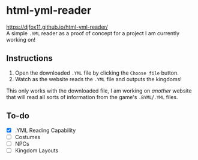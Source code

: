 # html-yml-reader

https://djfox11.github.io/html-yml-reader/ \
A simple `.YML` reader as a proof of concept for a project I am currently working on!

## Instructions

1. Open the downloaded `.YML` file by clicking the `Choose file` button.
2. Watch as the website reads the `.YML` file and outputs the kingdoms!

This only works with the downloaded file, I am working on *another* website that will read all sorts of information from the game's `.BYML`/`.YML` files.

## To-do
- [x] .YML Reading Capability
- [ ] Costumes
- [ ] NPCs
- [ ] Kingdom Layouts
